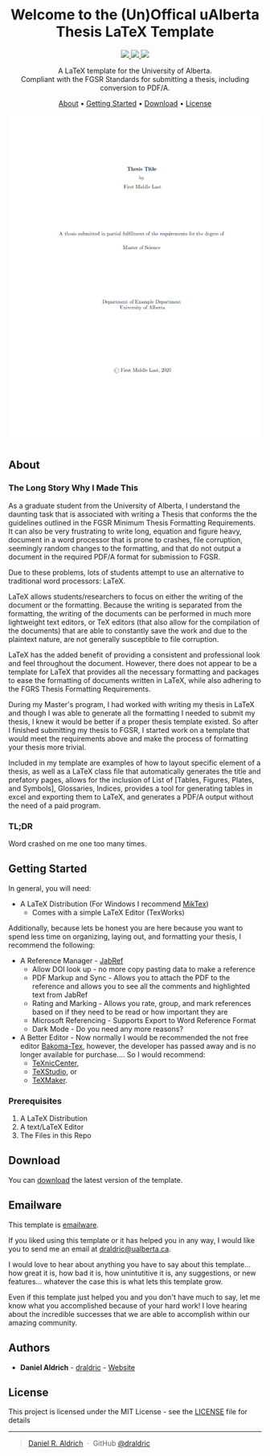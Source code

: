 <h1 align="center">
  Welcome to the (Un)Offical uAlberta Thesis LaTeX Template
</h1>
<p align="center">
  <a href="https://github.com/draldric/uAlberta-Thesis-LaTeX-Template/releases/tag/V1.4.0">
    <img src="https://img.shields.io/badge/Current-V1.4.0-green">  
  </a>
  <a href="/LICENSE.md">
    <img src="https://img.shields.io/badge/License-MIT-orange">
  </a>
  <a href="https://www.latex-project.org/">
    <img src="https://img.shields.io/badge/Language-LaTeX-blue">
  </a>
</p>

<p align="center">
A LaTeX template for the University of Alberta. 
</br>
Compliant with the FGSR Standards for submitting a thesis, including conversion to PDF/A.
</p>

<p align="center">
  <a href="#about">About</a> •
  <a href="#getting-started">Getting Started</a> •
  <a href="#download">Download</a> •
  <a href="#license">License</a>
</p>

![screenshot](screenshot.png)

## About
### The Long Story Why I Made This
As a graduate student from the University of Alberta, I understand the daunting task that is associated with writing a Thesis that conforms the the guidelines outlined in the FGSR Minimum Thesis Formatting Requirements. It can also be very frustrating to write long, equation and figure heavy, document in a word processor that is prone to crashes, file corruption, seemingly random changes to the formatting, and that do not output a document in the required PDF/A format for submission to FGSR.

Due to these problems, lots of students attempt to use an alternative to traditional word processors: LaTeX. 

LaTeX allows students/researchers to focus on either the writing of the document or the formatting. Because the writing is separated from the formatting, the writing of the documents can be performed in much more lightweight text editors, or TeX editors (that also allow for the compilation of the documents) that are able to constantly save the work and due to the plaintext nature, are not generally susceptible to file corruption.

LaTeX has the added benefit of providing a consistent and professional look and feel throughout the document. However, there does not appear to be a template for LaTeX that provides all the necessary formatting and packages to ease the formatting of documents written in LaTeX, while also adhering to the FGRS Thesis Formatting Requirements.

During my Master's program, I had worked with writing my thesis in LaTeX and though I was able to generate all the formatting I needed to submit my thesis, I knew it would be better if a proper thesis template existed. So after I finished submitting my thesis to FGSR, I started work on a template that would meet the requirements above and make the process of formatting your thesis more trivial. 

Included in my template are examples of how to layout specific element of a thesis, as well as a LaTeX class file that automatically generates the title and prefatory pages, allows for the inclusion of List of [Tables, Figures, Plates, and Symbols], Glossaries, Indices, provides a tool for generating tables in excel and exporting them to LaTeX, and generates a PDF/A output without the need of a paid program.

### TL;DR
Word crashed on me one too many times.

## Getting Started

In general, you will need:
- A LaTeX Distribution (For Windows I recommend [MikTex](https://miktex.org/))
  - Comes with a simple LaTeX Editor (TexWorks)

Additionally, because lets be honest you are here because you want to spend less time on organizing, laying out, and formatting your thesis, I recommend the following:
- A Reference Manager - [JabRef](https://www.jabref.org/)
  - Allow DOI look up - no more copy pasting data to make a reference
  - PDF Markup and Sync - Allows you to attach the PDF to the reference and allows you to see all the comments and highlighted text from JabRef
  - Rating and Marking - Allows you rate, group, and mark references based on if they need to be read or how important they are
  - Microsoft Referencing - Supports Export to Word Reference Format
  - Dark Mode - Do you need any more reasons?
- A Better Editor - Now normally I would be recommended the not free editor [Bakoma-Tex](http://www.bakoma-tex.com/menu/about.php), however, the developer has passed away and is no longer available for purchase.... So I would recommend:
  - [TeXnicCenter](https://www.texniccenter.org/), 
  - [TeXStudio](https://www.texstudio.org/), or 
  - [TeXMaker](https://www.xm1math.net/texmaker/).
  
### Prerequisites
1. A LaTeX Distribution
2. A text/LaTeX Editor
3. The Files in this Repo

## Download

You can [download](https://github.com/draldric/uAlberta-Thesis-LaTeX-Template/releases/) the latest version of the template.

## Emailware

This template is [emailware](https://en.wiktionary.org/wiki/emailware). 

If you liked using this template or it has helped you in any way, I would like you to send me an email at <draldric@ualberta.ca>.

I would love to hear about anything you have to say about this template... how great it is, how bad it is, how unintutitive it is, any suggestions, or new features... whatever the case this is what lets this template grow.

Even if this template just helped you and you don't have much to say, let me know what you accomplished because of your hard work! 
I love hearing about the incredible successes that we are able to accomplish within our amazing community.

## Authors

* **Daniel Aldrich** - [draldric](https://github.com/draldric) - [Website](draldric.github.io)

## License

This project is licensed under the MIT License - see the [LICENSE](LICENSE.md) file for details

---

> [Daniel R. Aldrich](https://www.linkedin.com/in/danielraldrich/) &nbsp;&middot;&nbsp;
> GitHub [@draldric](https://github.com/draldric)

